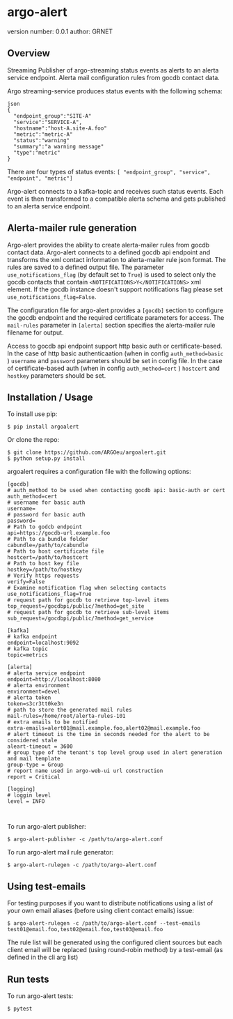 argo-alert
===============================

version number: 0.0.1
author: GRNET

Overview
--------

Streaming Publisher of argo-streaming status events as alerts to an alerta service endpoint.
Alerta mail configuration rules from gocdb contact data.

Argo streaming-service produces status events with the following schema:
```
json
{
  "endpoint_group":"SITE-A"
  "service":"SERVICE-A",
  "hostname":"host-A.site-A.foo"
  "metric":"metric-A"
  "status":"warning"
  "summary":"a warning message"
  "type":"metric"
}
```

There are four types of status events: `[ "endpoint_group", "service", "endpoint", "metric"]`

Argo-alert connects to a kafka-topic and receives such status events. Each event is
then transformed to a compatible alerta schema and gets published to an alerta service endpoint.

Alerta-mailer rule generation
---------------------------
Argo-alert provides the ability to create alerta-mailer rules from gocdb contact data. Argo-alert
connects to a defined gocdb api endpoint and transforms the xml contact information to alerta-mailer
rule json format. The rules are saved to a defined output file. The parameter `use_notifications_flag`
(by default set to `True`) is used to select only the gocdb contacts that contain
`<NOTIFICATIONS>Y</NOTIFICATIONS>` xml element. If the gocdb instance doesn't support notifications flag
please set `use_notifications_flag=False`. 

The configuration file for argo-alert provides a `[gocdb]` section to configure the gocdb endpoint
and the required certificate parameters for access. The `mail-rules` parameter in `[alerta]` section
specifies the alerta-mailer rule filename for output.  

Access to gocdb api endpoint support http basic auth or certificate-based. In the case of
http basic authenticaation (when in config `auth_method=basic` ) `username` and `password` parameters 
should be set in config file. In the case of certificate-based auth (when in config `auth_method=cert` )
`hostcert` and `hostkey` parameters should be set.  

Installation / Usage
--------------------

To install use pip:

    $ pip install argoalert


Or clone the repo:

    $ git clone https://github.com/ARGOeu/argoalert.git
    $ python setup.py install


argoalert requires a configuration file with the following options:
```
[gocdb]
# auth_method to be used when contacting gocdb api: basic-auth or cert
auth_method=cert
# username for basic auth
username=
# password for basic auth
password=
# Path to godcb endpoint
api=https://gocdb-url.example.foo
# Path to ca bundle folder
cabundle=/path/to/cabundle
# Path to host certificate file
hostcert=/path/to/hostcert
# Path to host key file
hostkey=/path/to/hostkey
# Verify https requests
verify=False
# Examine notification flag when selecting contacts
use_notifications_flag=True
# request path for gocdb to retrieve top-level items
top_request=/gocdbpi/public/?method=get_site
# request path for gocdb to retrieve sub-level items
sub_request=/gocdbpi/public/?method=get_service

[kafka]
# kafka endpoint
endpoint=localhost:9092
# kafka topic
topic=metrics

[alerta]
# alerta service endpoint
endpoint=http://localhost:8080
# alerta environment
environment=devel
# alerta token
token=s3cr3tt0ke3n
# path to store the generated mail rules
mail-rules=/home/root/alerta-rules-101
# extra emails to be notified
extra-emails=alert01@mail.example.foo,alert02@mail.example.foo
# alert timeout is the time in seconds needed for the alert to be considered stale
aleart-timeout = 3600
# group type of the tenant's top level group used in alert generation and mail template
group-type = Group
# report name used in argo-web-ui url construction
report = Critical

[logging]
# loggin level
level = INFO



```

To run argo-alert publisher:

    $ argo-alert-publisher -c /path/to/argo-alert.conf

To run argo-alert mail rule generator:

    $ argo-alert-rulegen -c /path/to/argo-alert.conf
    
Using test-emails
-----------------
For testing purposes if you want to distribute notifications using a list
of your own email aliases (before using client contact emails) issue:

    $ argo-alert-rulegen -c /path/to/argo-alert.conf --test-emails test01@email.foo,test02@email.foo,test03@email.foo

The rule list will be generated using the configured client sources but each client
email will be replaced (using round-robin method) by a test-email (as defined in the cli arg list)

Run tests
---------

To run argo-alert tests:

    $ pytest
